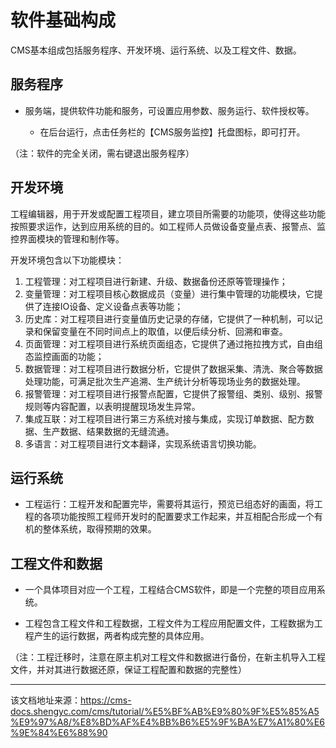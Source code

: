 # 软件基础构成

CMS基本组成包括服务程序、开发环境、运行系统、以及工程文件、数据。

## 服务程序​

  * 服务端，提供软件功能和服务，可设置应用参数、服务运行、软件授权等。

    * 在后台运行，点击任务栏的【CMS服务监控】托盘图标，即可打开。

（注：软件的完全关闭，需右键退出服务程序）




## 开发环境​

工程编辑器，用于开发或配置工程项目，建立项目所需要的功能项，使得这些功能按照要求运作，达到应用系统的目的。如工程师人员做设备变量点表、报警点、监控界面模块的管理和制作等。

开发环境包含以下功能模块：

  1. 工程管理：对工程项目进行新建、升级、数据备份还原等管理操作；
  2. 变量管理：对工程项目核心数据成员（变量）进行集中管理的功能模块，它提供了连接IO设备、定义设备点表等功能；
  3. 历史库：对工程项目进行变量值历史记录的存储，它提供了一种机制，可以记录和保留变量在不同时间点上的取值，以便后续分析、回溯和审查。
  4. 页面管理：对工程项目进行系统页面组态，它提供了通过拖拉拽方式，自由组态监控画面的功能；
  5. 数据管理：对工程项目进行数据分析，它提供了数据采集、清洗、聚合等数据处理功能，可满足批次生产追溯、生产统计分析等现场业务的数据处理。
  6. 报警管理：对工程项目进行报警点配置，它提供了报警组、类别、级别、报警规则等内容配置，以表明提醒现场发生异常。
  7. 集成互联：对工程项目进行第三方系统对接与集成，实现订单数据、配方数据、生产数据、结果数据的无缝流通。
  8. 多语言：对工程项目进行文本翻译，实现系统语言切换功能。



## 运行系统​

  * 工程运行：工程开发和配置完毕，需要将其运行，预览已组态好的画面，将工程的各项功能按照工程师开发时的配置要求工作起来，并互相配合形成一个有机的整体系统，取得预期的效果。




## 工程文件和数据​

  * 一个具体项目对应一个工程，工程结合CMS软件，即是一个完整的项目应用系统。

  * 工程包含工程文件和工程数据，工程文件为工程应用配置文件，工程数据为工程产生的运行数据，两者构成完整的具体应用。

（注：工程迁移时，注意在原主机对工程文件和数据进行备份，在新主机导入工程文件，并对其进行数据还原，保证工程配置和数据的完整性）





---

该文档地址来源：https://cms-docs.shengyc.com/cms/tutorial/%E5%BF%AB%E9%80%9F%E5%85%A5%E9%97%A8/%E8%BD%AF%E4%BB%B6%E5%9F%BA%E7%A1%80%E6%9E%84%E6%88%90